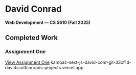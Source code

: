 # David Conrad  
**Web Development — CS 5610 (Fall 2025)**

## Completed Work

### Assignment One  
[View Assignment One](https://kambaz-next-js-david-conr-git-33cf1d-davidscottconrads-projects.vercel.app/Account/Signin)
kambaz-next-js-david-conr-git-33cf1d-davidscottconrads-projects.vercel.app
